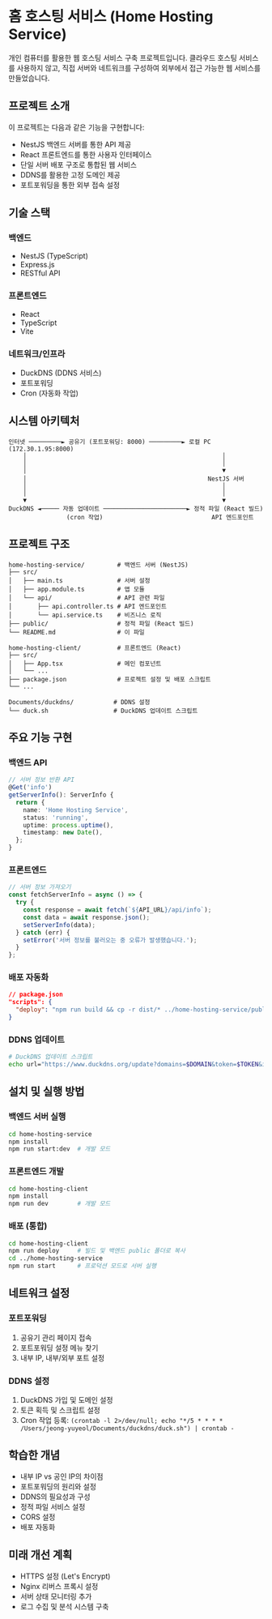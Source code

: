 # 홈 호스팅 서비스 (Home Hosting Service)

개인 컴퓨터를 활용한 웹 호스팅 서비스 구축 프로젝트입니다. 클라우드 호스팅 서비스를 사용하지 않고, 직접 서버와 네트워크를 구성하여 외부에서 접근 가능한 웹 서비스를 만들었습니다.

## 프로젝트 소개

이 프로젝트는 다음과 같은 기능을 구현합니다:

- NestJS 백엔드 서버를 통한 API 제공
- React 프론트엔드를 통한 사용자 인터페이스
- 단일 서버 배포 구조로 통합된 웹 서비스
- DDNS를 활용한 고정 도메인 제공
- 포트포워딩을 통한 외부 접속 설정

## 기술 스택

### 백엔드

- NestJS (TypeScript)
- Express.js
- RESTful API

### 프론트엔드

- React
- TypeScript
- Vite

### 네트워크/인프라

- DuckDNS (DDNS 서비스)
- 포트포워딩
- Cron (자동화 작업)

## 시스템 아키텍처

```
인터넷 ─────────► 공유기 (포트포워딩: 8000) ─────────► 로컬 PC (172.30.1.95:8000)
    │                                                      │
    │                                                      │
    │                                                      ▼
    │                                                  NestJS 서버
    │                                                      │
    │                                                      │
    ▼                                                      ▼
DuckDNS ◄───── 자동 업데이트 ───────────────────────► 정적 파일 (React 빌드)
                (cron 작업)                              API 엔드포인트
```

## 프로젝트 구조

```
home-hosting-service/         # 백엔드 서버 (NestJS)
├── src/
│   ├── main.ts               # 서버 설정
│   ├── app.module.ts         # 앱 모듈
│   └── api/                  # API 관련 파일
│       ├── api.controller.ts # API 엔드포인트
│       └── api.service.ts    # 비즈니스 로직
├── public/                   # 정적 파일 (React 빌드)
└── README.md                 # 이 파일

home-hosting-client/          # 프론트엔드 (React)
├── src/
│   ├── App.tsx               # 메인 컴포넌트
│   └── ...
├── package.json              # 프로젝트 설정 및 배포 스크립트
└── ...

Documents/duckdns/           # DDNS 설정
└── duck.sh                  # DuckDNS 업데이트 스크립트
```

## 주요 기능 구현

### 백엔드 API

```typescript
// 서버 정보 반환 API
@Get('info')
getServerInfo(): ServerInfo {
  return {
    name: 'Home Hosting Service',
    status: 'running',
    uptime: process.uptime(),
    timestamp: new Date(),
  };
}
```

### 프론트엔드

```typescript
// 서버 정보 가져오기
const fetchServerInfo = async () => {
  try {
    const response = await fetch(`${API_URL}/api/info`);
    const data = await response.json();
    setServerInfo(data);
  } catch (err) {
    setError('서버 정보를 불러오는 중 오류가 발생했습니다.');
  }
};
```

### 배포 자동화

```json
// package.json
"scripts": {
  "deploy": "npm run build && cp -r dist/* ../home-hosting-service/public/"
}
```

### DDNS 업데이트

```bash
# DuckDNS 업데이트 스크립트
echo url="https://www.duckdns.org/update?domains=$DOMAIN&token=$TOKEN&ip=" | curl -k -o ~/Documents/duckdns/duck.log -K -
```

## 설치 및 실행 방법

### 백엔드 서버 실행

```bash
cd home-hosting-service
npm install
npm run start:dev  # 개발 모드
```

### 프론트엔드 개발

```bash
cd home-hosting-client
npm install
npm run dev        # 개발 모드
```

### 배포 (통합)

```bash
cd home-hosting-client
npm run deploy     # 빌드 및 백엔드 public 폴더로 복사
cd ../home-hosting-service
npm run start      # 프로덕션 모드로 서버 실행
```

## 네트워크 설정

### 포트포워딩

1. 공유기 관리 페이지 접속
2. 포트포워딩 설정 메뉴 찾기
3. 내부 IP, 내부/외부 포트 설정

### DDNS 설정

1. DuckDNS 가입 및 도메인 설정
2. 토큰 획득 및 스크립트 설정
3. Cron 작업 등록: `(crontab -l 2>/dev/null; echo "*/5 * * * * /Users/jeong-yuyeol/Documents/duckdns/duck.sh") | crontab -`

## 학습한 개념

- 내부 IP vs 공인 IP의 차이점
- 포트포워딩의 원리와 설정
- DDNS의 필요성과 구성
- 정적 파일 서비스 설정
- CORS 설정
- 배포 자동화

## 미래 개선 계획

- HTTPS 설정 (Let's Encrypt)
- Nginx 리버스 프록시 설정
- 서버 상태 모니터링 추가
- 로그 수집 및 분석 시스템 구축
